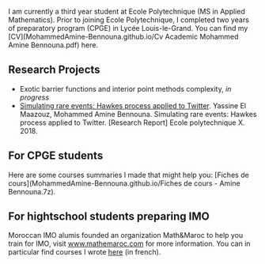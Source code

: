 I am currently a third year student at Ecole Polytechnique (MS in Applied Mathematics). Prior to joining Ecole Polytechnique, I completed two years of preparatory program (CPGE) in Lycée Louis-le-Grand. You can find my [CV](MohammedAmine-Bennouna.github.io/Cv Academic Mohammed Amine Bennouna.pdf) here. 

## Research Projects
* Exotic barrier functions and interior point methods complexity, _in progress_
* [Simulating rare events: Hawkes process applied to Twitter](https://hal.archives-ouvertes.fr/hal-01875943/document).
Yassine El Maazouz, Mohammed Amine Bennouna. Simulating rare events: Hawkes process applied
to Twitter. [Research Report] Ecole polytechnique X. 2018. <hal-01875943>



## For CPGE students
Here are some courses summaries I made that might help you: [Fiches de cours](MohammedAmine-Bennouna.github.io/Fiches de cours - Amine Bennouna.7z).

## For hightschool students preparing IMO
Moroccan IMO alumis founded an organization Math&Maroc to help you train for IMO, visit www.mathemaroc.com for more information.
You can in particular find courses I wrote [here](http://mathemaroc.com/) (in french).
